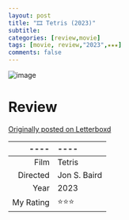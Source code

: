 ```yaml
---
layout: post
title: "🎞️ Tetris (2023)"
subtitle:
categories: [review,movie]
tags: [movie, review,"2023",★★★]
comments: false
---
```


![image](https://a.ltrbxd.com/resized/film-poster/6/4/9/1/8/8/649188-tetris-0-230-0-345-crop.jpg)

# Review
[Originally posted on Letterboxd](https://ift.tt/kL6xK2Z)

----|----
--: | :--
Film | Tetris
Directed | Jon S. Baird
Year | 2023
My Rating | ⭐⭐⭐